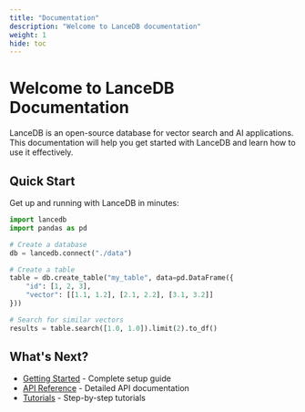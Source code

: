 ```yaml
---
title: "Documentation"
description: "Welcome to LanceDB documentation"
weight: 1
hide: toc
---
```


# Welcome to LanceDB Documentation

LanceDB is an open-source database for vector search and AI applications. This documentation will help you get started with LanceDB and learn how to use it effectively.

## Quick Start

Get up and running with LanceDB in minutes:

```python
import lancedb
import pandas as pd

# Create a database
db = lancedb.connect("./data")

# Create a table
table = db.create_table("my_table", data=pd.DataFrame({
    "id": [1, 2, 3],
    "vector": [[1.1, 1.2], [2.1, 2.2], [3.1, 3.2]]
}))

# Search for similar vectors
results = table.search([1.0, 1.0]).limit(2).to_df()
```

## What's Next?

- [Getting Started](/docs/getting-started/) - Complete setup guide
- [API Reference](/docs/api-reference/) - Detailed API documentation
- [Tutorials](/docs/tutorials/) - Step-by-step tutorials 